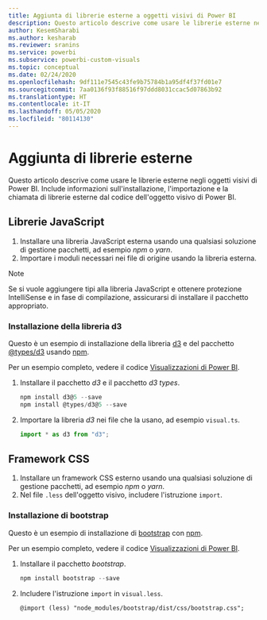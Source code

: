 ```yaml
---
title: Aggiunta di librerie esterne a oggetti visivi di Power BI
description: Questo articolo descrive come usare le librerie esterne negli oggetti visivi di Power BI.
author: KesemSharabi
ms.author: kesharab
ms.reviewer: sranins
ms.service: powerbi
ms.subservice: powerbi-custom-visuals
ms.topic: conceptual
ms.date: 02/24/2020
ms.openlocfilehash: 9df111e7545c43fe9b75784b1a95df4f37fd01e7
ms.sourcegitcommit: 7aa0136f93f88516f97ddd8031ccac5d07863b92
ms.translationtype: HT
ms.contentlocale: it-IT
ms.lasthandoff: 05/05/2020
ms.locfileid: "80114130"
---
```

# <a name="adding-external-libraries"></a>Aggiunta di librerie esterne

Questo articolo descrive come usare le librerie esterne negli oggetti visivi di Power BI. Include informazioni sull'installazione, l'importazione e la chiamata di librerie esterne dal codice dell'oggetto visivo di Power BI.

## <a name="javascript-libraries"></a>Librerie JavaScript

1. Installare una libreria JavaScript esterna usando una qualsiasi soluzione di gestione pacchetti, ad esempio *npm* o *yarn*.
2. Importare i moduli necessari nei file di origine usando la libreria esterna.

>[!NOTE]
>Se si vuole aggiungere tipi alla libreria JavaScript e ottenere protezione IntelliSense e in fase di compilazione, assicurarsi di installare il pacchetto appropriato.

### <a name="installing-the-d3-library"></a>Installazione della libreria d3

Questo è un esempio di installazione della libreria [d3](https://www.npmjs.com/package/d3) e del pacchetto [@types/d3](https://www.npmjs.com/package/@types/d3) usando [npm](https://www.npmjs.com/).

Per un esempio completo, vedere il codice [Visualizzazioni di Power BI](https://github.com/microsoft/powerbi-visuals-gantt/blob/master/src/gantt.ts#L29).

1. Installare il pacchetto *d3* e il pacchetto *d3 types*.

    ```powershell
    npm install d3@5 --save
    npm install @types/d3@5 --save
    ```

2. Importare la libreria *d3* nei file che la usano, ad esempio `visual.ts`.

    ```typescript
    import * as d3 from "d3";
    ```

## <a name="css-framework"></a>Framework CSS

1. Installare un framework CSS esterno usando una qualsiasi soluzione di gestione pacchetti, ad esempio *npm* o *yarn*.
2. Nel file `.less` dell'oggetto visivo, includere l'istruzione `import`.

### <a name="installing-bootstrap"></a>Installazione di bootstrap

Questo è un esempio di installazione di [bootstrap](https://www.npmjs.com/package/bootstrap) con [npm](https://www.npmjs.com/).

Per un esempio completo, vedere il codice [Visualizzazioni di Power BI](https://github.com/Microsoft/powerbi-visuals-sankey/blob/c8200da56913cd8b253be949a35fad0f4472b6de/style/visual.less#L32).

1. Installare il pacchetto *bootstrap*.

    ```powershell
    npm install bootstrap --save
    ```

2. Includere l'istruzione `import` in `visual.less`.

    ```less
    @import (less) "node_modules/bootstrap/dist/css/bootstrap.css";
    ```
